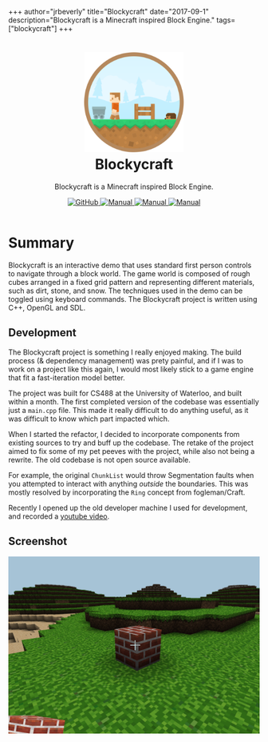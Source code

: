 +++
author="jrbeverly"
title="Blockycraft"
date="2017-09-1"
description="Blockycraft is a Minecraft inspired Block Engine."
tags=["blockycraft"]
+++
<h1 align="center">
  <a href="https://github.com/jrbeverly/blockycraft-manual" title="Blockycraft">
    <img alt="Blockycraft" src="/img/blockycraft.png" width="200px" height="200px" />
  </a>
  <br />
  Blockycraft
</h1>

<p align="center">
  Blockycraft is a Minecraft inspired Block Engine.
</p>

<div align="center">
  <a href="https://github.com/jrbeverly/blockycraft">
    <img alt="GitHub" src="https://img.shields.io/badge/repository-github-blue.svg" />
  </a>
  <a href="https://github.com/jrbeverly/blockycraft-manual/releases/v1.0">
    <img alt="Manual" src="https://img.shields.io/badge/download-manual-darkgreen.svg" />
  </a>
  <a href="https://github.com/jrbeverly/blockycraft-manual/releases/download/v1.0/manual.pdf">
    <img alt="Manual" src="https://img.shields.io/badge/download-pdf-red.svg" />
  </a>
  <a href="https://youtu.be/M7InBKpsrac">
    <img alt="Manual" src="https://img.shields.io/badge/video-youtube-red.svg" />
  </a>
</div>

<br />

# Summary 

Blockycraft is an interactive demo that uses standard first person controls to navigate through a block world. The game world is composed of rough cubes arranged in a fixed grid pattern and representing different materials, such as dirt, stone, and snow. The techniques used in the demo can be toggled using keyboard commands. The Blockycraft project is written using C++, OpenGL and SDL.

## Development

The Blockycraft project is something I really enjoyed making. The build process (& dependency management) was prety painful, and if I was to work on a project like this again, I would most likely stick to a game engine that fit a fast-iteration model better.

The project was built for CS488 at the University of Waterloo, and built within a month. The first completed version of the codebase was essentially just a `main.cpp` file. This made it really difficult to do anything useful, as it was difficult to know which part impacted which.

When I started the refactor, I decided to incorporate components from existing sources to try and buff up the codebase. The retake of the project aimed to fix some of my pet peeves with the project, while also not being a rewrite. The old codebase is not open source available.

For example, the original `ChunkList` would throw Segmentation faults when you attempted to interact with anything _outside_ the boundaries. This was mostly resolved by incorporating the `Ring` concept from fogleman/Craft.

Recently I opened up the old developer machine I used for development, and recorded a [youtube video](https://youtu.be/M7InBKpsrac).

## Screenshot

[![Blockycraft World Screenshot](img/blockycraft-world.png)](https://github.com/jrbeverly/blockycraft-manual)
